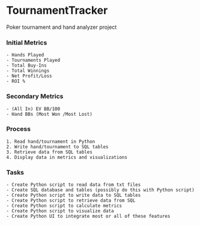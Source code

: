# TournamentTracker
Poker tournament and hand analyzer project

### Initial Metrics

    - Hands Played
    - Tournaments Played
    - Total Buy-Ins
    - Total Winnings
    - Net Profit/Loss
    - ROI %

### Secondary Metrics

    - (All In) EV BB/100
    - Hand BBs (Most Won /Most Lost)

### Process

    1. Read hand/tournament in Python
    2. Write hand/tournament to SQL tables
    3. Retrieve data from SQL tables
    4. Display data in metrics and visualizations

### Tasks

    - Create Python script to read data from txt files
    - Create SQL database and tables (possibly do this with Python script)
    - Create Python script to write data to SQL tables
    - Create Python script to retrieve data from SQL
    - Create Python script to calculate metrics
    - Create Python script to visualize data
    - Create Python UI to integrate most or all of these features
